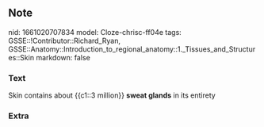 ## Note
nid: 1661020707834
model: Cloze-chrisc-ff04e
tags: GSSE::!Contributor::Richard_Ryan, GSSE::Anatomy::Introduction_to_regional_anatomy::1._Tissues_and_Structures::Skin
markdown: false

### Text
<div class="toggle">
  Skin contains about {{c1::3 million}} <strong>sweat
  glands</strong> in its entirety
</div>

### Extra

